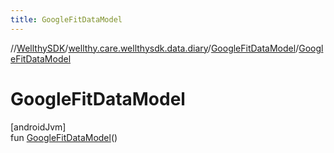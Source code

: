 ```yaml
---
title: GoogleFitDataModel
---
```

//[WellthySDK](../../../index.html)/[wellthy.care.wellthysdk.data.diary](../index.html)/[GoogleFitDataModel](index.html)/[GoogleFitDataModel](-google-fit-data-model.html)



# GoogleFitDataModel



[androidJvm]\
fun [GoogleFitDataModel](-google-fit-data-model.html)()




